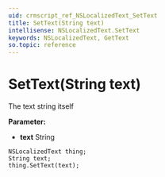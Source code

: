 ```yaml
---
uid: crmscript_ref_NSLocalizedText_SetText
title: SetText(String text)
intellisense: NSLocalizedText.SetText
keywords: NSLocalizedText, GetText
so.topic: reference
---
```


# SetText(String text)

The text string itself

**Parameter:** 
 - **text** String

```crmscript
NSLocalizedText thing;
String text;
thing.SetText(text);
```

